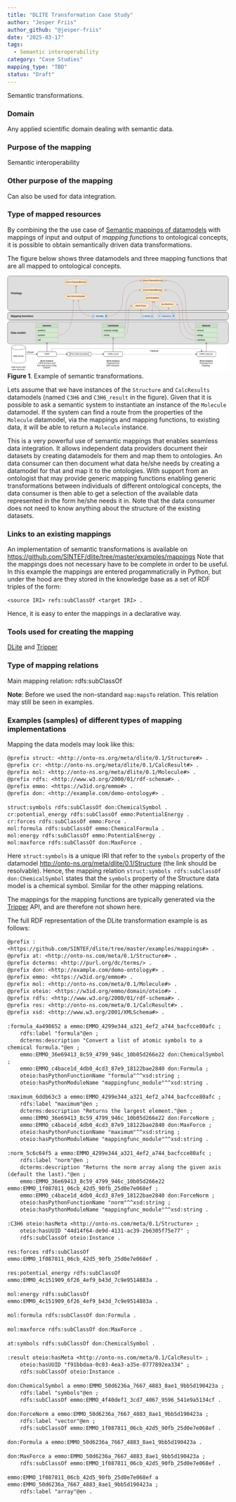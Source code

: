 ```yaml
---
title: "DLITE Transformation Case Study"
author: "Jesper Friis"
author_github: "@jesper-friis"
date: "2025-03-17"
tags:
  - Semantic interoperability
category: "Case Studies"
mapping_type: "TBD"
status: "Draft"
---
```


Semantic transformations.

### Domain

Any applied scientific domain dealing with semantic data.

### Purpose of the mapping

Semantic interoperability

### Other purpose of the mapping

Can also be used for data integration.

### Type of mapped resources

By combining the the use case of [Semantic mappings of datamodels](https://github.com/mapping-commons/rda-fair-mappings/issues/2)  with mappings of input and output of *mapping functions* to ontological concepts, it is possible to obtain semantically driven data transformations.

The figure below shows three datamodels and three mapping functions that are all mapped to ontological concepts.

![DLITE Example Transformation](../img/dlite_example1.png)
**Figure 1**. Example of semantic transformations.

Lets assume that we have instances of the `Structure` and `CalcResults` datamodels (named `C3H6` and `C3H6_result` in the figure). Given that it is possible to ask a semantic system to instantiate an instance of the `Molecule` datamodel. If the system can find a route from the properties of the `Molecule` datamodel, via the mappings and mapping functions, to existing data, it will be able to return a `Molecule` instance.

This is a very powerful use of semantic mappings that enables seamless data integration. It allows independent data providers document their datasets by creating datamodels for them and map them to ontologies. An data consumer can then document what data he/she needs by creating a datamodel for that and map it to the ontologies. With support from an ontologist that may provide generic mapping functions enabling generic transformations between individuals of different ontological concepts, the data consumer is then able to get a selection of the available data represented in the form he/she needs it in. Note that the data consumer does not need to know anything about the structure of the existing datasets.

### Links to an existing mappings

An implementation of semantic transformations is available on https://github.com/SINTEF/dlite/tree/master/examples/mappings
Note that the mappings does not necessary have to be complete in order to be useful. In this example the mappings are entered progammaticrally in Python, but under the hood are they stored in the knowledge base as a set of RDF triples of the form:

    <source IRI> refs:subClassOf <target IRI> .

Hence, it is easy to enter the mappings in a declarative way.

### Tools used for creating the mapping

[DLite](https://github.com/SINTEF/dlite) and [Tripper](https://github.com/EMMC-ASBL/tripper)

### Type of mapping relations

Main mapping relation: rdfs:subClassOf

**Note**: Before we used the non-standard `map:mapsTo` relation. This relation may still be seen in examples.

### Examples (samples) of different types of mapping implementations

Mapping the data models may look like this:

```turtle
@prefix struct: <http://onto-ns.org/meta/dlite/0.1/Structure#> .
@prefix cr: <http://onto-ns.org/meta/dlite/0.1/CalcResult#> .
@prefix mol: <http://onto-ns.org/meta/dlite/0.1/Molecule#> .
@prefix rdfs: <http://www.w3.org/2000/01/rdf-schema#> .
@prefix emmo: <https://w3id.org/emmo#> .
@prefix don: <http://example.com/demo-ontology#> .

struct:symbols rdfs:subClassOf don:ChemicalSymbol .
cr:potential_energy rdfs:subClassOf emmo:PotentialEnergy .
cr:forces rdfs:subClassOf emmo:Force .
mol:formula rdfs:subClassOf emmo:ChemicalFormula .
mol:energy rdfs:subClassOf emmo:PotentialEnergy .
mol:maxforce rdfs:subClassOf don:MaxForce .
```

Here `struct:symbols` is a unique IRI that refer to the `symbols` property of the datamodel http://onto-ns.org/meta/dlite/0.1/Structure (the link should be resolvable).
Hence, the mapping relation `struct:symbols rdfs:subClassOf don:ChemicalSymbol` states that the `symbols` property of the Structure data model is a chemical symbol.
Similar for the other mapping relations.

The mappings for the mapping functions are typically generated via the [Tripper](https://github.com/EMMC-ASBL/tripper) API, and are therefore not shown here.

The full RDF representation of the DLite transformation example is as follows:

```turtle
@prefix : <https://github.com/SINTEF/dlite/tree/master/examples/mappings#> .
@prefix at: <http://onto-ns.com/meta/0.1/Structure#> .
@prefix dcterms: <http://purl.org/dc/terms/> .
@prefix don: <http://example.com/demo-ontology#> .
@prefix emmo: <https://w3id.org/emmo#> .
@prefix mol: <http://onto-ns.com/meta/0.1/Molecule#> .
@prefix oteio: <https://w3id.org/emmo/domain/oteio#> .
@prefix rdfs: <http://www.w3.org/2000/01/rdf-schema#> .
@prefix res: <http://onto-ns.com/meta/0.1/CalcResult#> .
@prefix xsd: <http://www.w3.org/2001/XMLSchema#> .

:formula_4a498652 a emmo:EMMO_4299e344_a321_4ef2_a744_bacfcce80afc ;
    rdfs:label "formula"@en ;
    dcterms:description "Convert a list of atomic symbols to a chemical formula."@en ;
    emmo:EMMO_36e69413_8c59_4799_946c_10b05d266e22 don:ChemicalSymbol ;
    emmo:EMMO_c4bace1d_4db0_4cd3_87e9_18122bae2840 don:Formula ;
    oteio:hasPythonFunctionName "formula"^^xsd:string ;
    oteio:hasPythonModuleName "mappingfunc_module"^^xsd:string .

:maximum_6ddb63c3 a emmo:EMMO_4299e344_a321_4ef2_a744_bacfcce80afc ;
    rdfs:label "maximum"@en ;
    dcterms:description "Returns the largest element."@en ;
    emmo:EMMO_36e69413_8c59_4799_946c_10b05d266e22 don:ForceNorm ;
    emmo:EMMO_c4bace1d_4db0_4cd3_87e9_18122bae2840 don:MaxForce ;
    oteio:hasPythonFunctionName "maximum"^^xsd:string ;
    oteio:hasPythonModuleName "mappingfunc_module"^^xsd:string .

:norm_5c6c64f5 a emmo:EMMO_4299e344_a321_4ef2_a744_bacfcce80afc ;
    rdfs:label "norm"@en ;
    dcterms:description "Returns the norm array along the given axis (default the last)."@en ;
    emmo:EMMO_36e69413_8c59_4799_946c_10b05d266e22 emmo:EMMO_1f087811_06cb_42d5_90fb_25d0e7e068ef ;
    emmo:EMMO_c4bace1d_4db0_4cd3_87e9_18122bae2840 don:ForceNorm ;
    oteio:hasPythonFunctionName "norm"^^xsd:string ;
    oteio:hasPythonModuleName "mappingfunc_module"^^xsd:string .

:C3H6 oteio:hasMeta <http://onto-ns.com/meta/0.1/Structure> ;
    oteio:hasUUID "44d14f64-de9d-4131-ac39-2b6305f75e77" ;
    rdfs:subClassOf oteio:Instance .

res:forces rdfs:subClassOf emmo:EMMO_1f087811_06cb_42d5_90fb_25d0e7e068ef .

res:potential_energy rdfs:subClassOf emmo:EMMO_4c151909_6f26_4ef9_b43d_7c9e9514883a .

mol:energy rdfs:subClassOf emmo:EMMO_4c151909_6f26_4ef9_b43d_7c9e9514883a .

mol:formula rdfs:subClassOf don:Formula .

mol:maxforce rdfs:subClassOf don:MaxForce .

at:symbols rdfs:subClassOf don:ChemicalSymbol .

:result oteio:hasMeta <http://onto-ns.com/meta/0.1/CalcResult> ;
    oteio:hasUUID "f91bbdaa-0c03-4ea3-a35e-0777892ea334" ;
    rdfs:subClassOf oteio:Instance .

don:ChemicalSymbol a emmo:EMMO_50d6236a_7667_4883_8ae1_9bb5d190423a ;
    rdfs:label "symbols"@en ;
    rdfs:subClassOf emmo:EMMO_4f40def1_3cd7_4067_9596_541e9a5134cf .

don:ForceNorm a emmo:EMMO_50d6236a_7667_4883_8ae1_9bb5d190423a ;
    rdfs:label "vector"@en ;
    rdfs:subClassOf emmo:EMMO_1f087811_06cb_42d5_90fb_25d0e7e068ef .

don:Formula a emmo:EMMO_50d6236a_7667_4883_8ae1_9bb5d190423a .

don:MaxForce a emmo:EMMO_50d6236a_7667_4883_8ae1_9bb5d190423a ;
    rdfs:subClassOf emmo:EMMO_1f087811_06cb_42d5_90fb_25d0e7e068ef .

emmo:EMMO_1f087811_06cb_42d5_90fb_25d0e7e068ef a emmo:EMMO_50d6236a_7667_4883_8ae1_9bb5d190423a ;
    rdfs:label "array"@en .
```
